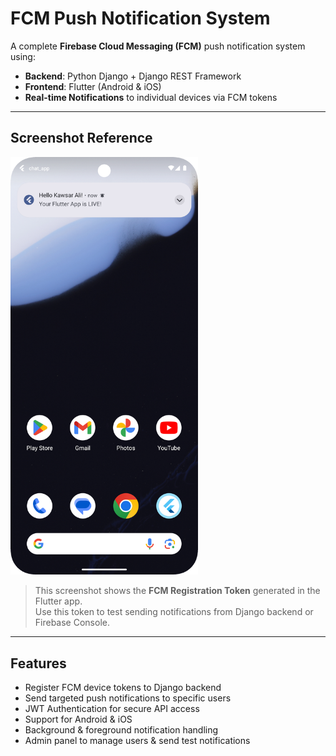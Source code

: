 # FCM Push Notification System

A complete **Firebase Cloud Messaging (FCM)** push notification system using:

- **Backend**: Python Django + Django REST Framework
- **Frontend**: Flutter (Android & iOS)
- **Real-time Notifications** to individual devices via FCM tokens

---

## Screenshot Reference
<img src="https://raw.githubusercontent.com/Kawsar07/Fcm_project/main/notifications/screenshorts/Screenshot_20251029_155620.png" alt="FCM Token Screenshot" width="300"/>

> This screenshot shows the **FCM Registration Token** generated in the Flutter app.  
> Use this token to test sending notifications from Django backend or Firebase Console.

---

## Features
- Register FCM device tokens to Django backend
- Send targeted push notifications to specific users
- JWT Authentication for secure API access
- Support for Android & iOS
- Background & foreground notification handling
- Admin panel to manage users & send test notifications
